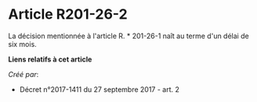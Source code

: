 # Article R201-26-2

La décision mentionnée à l'article R. * 201-26-1 naît au terme d'un délai de six mois.

**Liens relatifs à cet article**

_Créé par_:

  - Décret n°2017-1411 du 27 septembre 2017 - art. 2
